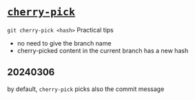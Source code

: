 # [`cherry-pick`](https://www.youtube.com/watch?v=-ndmel-4wsk&t=632s)
`git cherry-pick <hash>` 
Practical tips
* no need to give the branch name
* cherry-picked content in the current branch has a new hash
## 20240306
by default, `cherry-pick` picks also the commit message
